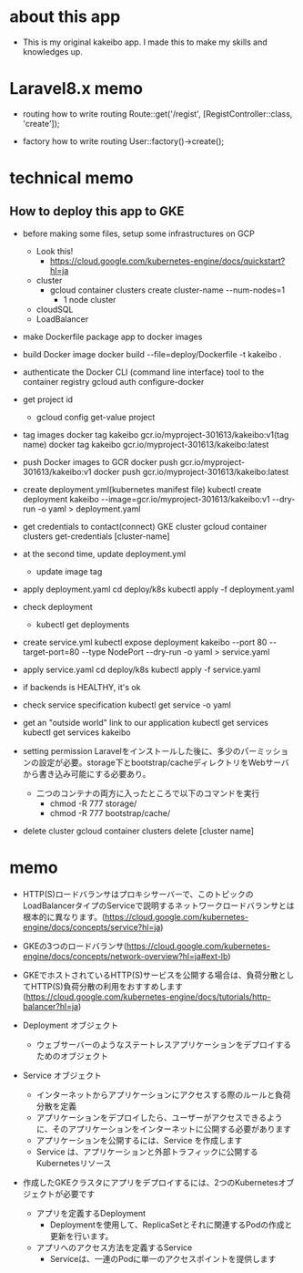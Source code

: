 # about this app
- This is my original kakeibo app. I made this to make my skills and knowledges up.


# Laravel8.x memo
- routing
how to write routing
Route::get('/regist', [RegistController::class, 'create']);

- factory
how to write routing
User::factory()->create();


# technical memo

## How to deploy this app to GKE
- before making some files, setup some infrastructures on GCP
    - Look this!
        - https://cloud.google.com/kubernetes-engine/docs/quickstart?hl=ja
    - cluster
        - gcloud container clusters create cluster-name --num-nodes=1
            - 1 node cluster
    - cloudSQL
    - LoadBalancer

- make Dockerfile
package app to docker images

- build Docker image
docker build --file=deploy/Dockerfile -t kakeibo .

- authenticate the Docker CLI (command line interface) tool to the container registry
gcloud auth configure-docker

- get project id
    - gcloud config get-value project

- tag images
docker tag kakeibo gcr.io/myproject-301613/kakeibo:v1(tag name)
docker tag kakeibo gcr.io/myproject-301613/kakeibo:latest

- push Docker images to GCR
docker push gcr.io/myproject-301613/kakeibo:v1
docker push gcr.io/myproject-301613/kakeibo:latest

- create deployment.yml(kubernetes manifest file)
kubectl create deployment kakeibo --image=gcr.io/myproject-301613/kakeibo:v1 --dry-run -o yaml > deployment.yaml

- get credentials to contact(connect) GKE cluster
gcloud container clusters get-credentials [cluster-name]

- at the second time, update deployment.yml
    - update image tag

- apply deployment.yaml
cd deploy/k8s
kubectl apply -f deployment.yaml

- check deployment
    - kubectl get deployments

- create service.yml
kubectl expose deployment kakeibo --port 80 --target-port=80 --type NodePort --dry-run -o yaml > service.yaml

- apply service.yaml
cd deploy/k8s
kubectl apply -f service.yaml

- if backends is HEALTHY, it's ok

- check service specification
kubectl get service -o yaml

- get an "outside world" link to our application
kubectl get services
kubectl get services kakeibo

- setting permission
Laravelをインストールした後に、多少のパーミッションの設定が必要。storage下とbootstrap/cacheディレクトリをWebサーバから書き込み可能にする必要あり。
    - 二つのコンテナの両方に入ったところで以下のコマンドを実行
        - chmod -R 777 storage/
        - chmod -R 777 bootstrap/cache/


- delete cluster
gcloud container clusters delete [cluster name]


# memo
- HTTP(S)ロードバランサはプロキシサーバーで、このトピックの LoadBalancerタイプのServiceで説明するネットワークロードバランサとは根本的に異なります。(https://cloud.google.com/kubernetes-engine/docs/concepts/service?hl=ja)

- GKEの3つのロードバランサ(https://cloud.google.com/kubernetes-engine/docs/concepts/network-overview?hl=ja#ext-lb)

- GKEでホストされているHTTP(S)サービスを公開する場合は、負荷分散としてHTTP(S)負荷分散の利用をおすすめします(https://cloud.google.com/kubernetes-engine/docs/tutorials/http-balancer?hl=ja)

- Deployment オブジェクト
    - ウェブサーバーのようなステートレスアプリケーションをデプロイするためのオブジェクト
- Service オブジェクト
    - インターネットからアプリケーションにアクセスする際のルールと負荷分散を定義
    - アプリケーションをデプロイしたら、ユーザーがアクセスできるように、そのアプリケーションをインターネットに公開する必要があります
    - アプリケーションを公開するには、Service を作成します
    - Service は、アプリケーションと外部トラフィックに公開するKubernetesリソース

- 作成したGKEクラスタにアプリをデプロイするには、2つのKubernetesオブジェクトが必要です
    - アプリを定義するDeployment
        - Deploymentを使用して、ReplicaSetとそれに関連するPodの作成と更新を行います。
    - アプリへのアクセス方法を定義するService
        - Serviceは、一連のPodに単一のアクセスポイントを提供します